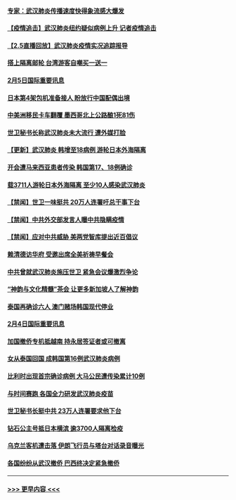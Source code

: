 #### [专家：武汉肺炎传播速度快得象流感大爆发](../pages/prog202/a102770132.md?t=02060233) 
#### [【疫情追击】武汉肺炎纽约疑似病例上升 记者疫情追击](../pages/prog202/a102770000.md?t=02060233) 
#### [【2.5直播回放】武汉肺炎疫情实况追踪报导](../pages/prog202/a102769913.md?t=02060233) 
#### [搭上隔离邮轮 台湾游客自嘲买一送一](../pages/prog202/a102769845.md?t=02060233) 
#### [2月5日国际重要讯息](../pages/prog202/a102769821.md?t=02060233) 
#### [日本第4架包机准备接人 盼放行中国配偶出境](../pages/prog202/a102769765.md?t=02060233) 
#### [中美洲移民卡车翻覆 墨西哥北上公路酿1死81伤](../pages/prog202/a102769703.md?t=02060233) 
#### [世卫秘书长称武汉肺炎未大流行 遭外媒打脸](../pages/prog202/a102769679.md?t=02060233) 
#### [【更新】武汉肺炎 韩增至18病例 游轮日本外海隔离](../pages/prog202/a102758911.md?t=02060233) 
#### [开会遭马来西亚患者传染 韩国第17、18例确诊](../pages/prog202/a102769600.md?t=02060233) 
#### [载3711人游轮日本外海隔离 至少10人感染武汉肺炎](../pages/prog202/a102769538.md?t=02060233) 
#### [【禁闻】世卫一味挺共 20万人连署吁总干事下台](../pages/prog202/a102769445.md?t=02060233) 
#### [【禁闻】中共外交部发言人曝中共隐瞒疫情](../pages/prog202/a102769400.md?t=02060233) 
#### [【禁闻】应对中共威胁 美两党智库提出近百倡议](../pages/prog202/a102769357.md?t=02060233) 
#### [赖清德访华府  受邀出席全美祈祷早餐会](../pages/prog202/a102769350.md?t=02060233) 
#### [中共曾就武汉肺炎施压世卫 紧急会议爆激烈争论](../pages/prog202/a102769312.md?t=02060233) 
#### [“神韵与文化精髓”茶会 让更多新加坡人了解神韵](../pages/prog202/a102769286.md?t=02060233) 
#### [泰国再确诊六人 澳门赌场韩国现代停业](../pages/prog202/a102769239.md?t=02060233) 
#### [2月4日国际重要讯息](../pages/prog202/a102768884.md?t=02060233) 
#### [加国撤侨专机抵越南 持永居签证者或可撤离](../pages/prog202/a102768877.md?t=02060233) 
#### [女从泰国回国 成韩国第16例武汉肺炎病例](../pages/prog202/a102768669.md?t=02060233) 
#### [比利时出现首宗确诊病例 大马公民遭传染累计10例](../pages/prog202/a102768824.md?t=02060233) 
#### [与时间赛跑 各国全力研发武汉肺炎疫苗](../pages/prog202/a102768738.md?t=02060233) 
#### [世卫秘书长挺中共 23万人连署要求他下台](../pages/prog202/a102768717.md?t=02060233) 
#### [钻石公主号抵日本横滨 逾3700人隔离检疫](../pages/prog202/a102768714.md?t=02060233) 
#### [乌克兰客机遭击落 伊朗飞行员与塔台对话录音曝光](../pages/prog202/a102768645.md?t=02060233) 
#### [各国纷纷从武汉撤侨 巴西终决定紧急撤侨](../pages/prog202/a102768630.md?t=02060233) 

----
#### [ >>> 更早内容 <<< ](../indexes/prog202-earlier.md)
